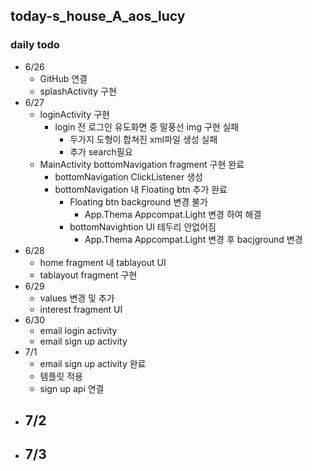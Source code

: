 ## today-s_house_A_aos_lucy

### daily todo

- 6/26
  - GitHub 연결
  - splashActivity 구현
- 6/27
  - loginActivity 구현
    - login 전 로그인 유도화면 중 말풍선 img 구현 실패
      - 두가지 도형이 합쳐진 xml파일 생성 실패
      - 추가 search필요
  - MainActivity bottomNavigation fragment 구현 완료
    - bottomNavigation ClickListener 생성
    - bottomNavigation 내 Floating btn 추가 완료
      - Floating btn background 변경 불가
        - App.Thema Appcompat.Light 변경 하여 해결
      - bottomNavightion UI 테두리 안없어짐
        - App.Thema Appcompat.Light 변경 후 bacjground 변경
- 6/28
  - home fragment 내 tablayout UI
  - tablayout fragment 구현
- 6/29
  - values 변경 및 추가
  - interest fragment UI
- 6/30
  - email login activity
  - email sign up activity
- 7/1
  - email sign up activity 완료
  - 템플릿 적용
  - sign up api 연결 
- 7/2
  - 
- 7/3
  - 
